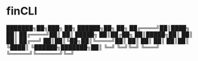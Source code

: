 # finCLI


███████╗██╗███╗   ██╗       ██████╗██╗     ██╗
██╔════╝██║████╗  ██║      ██╔════╝██║     ██║
█████╗  ██║██╔██╗ ██║█████╗██║     ██║     ██║
██╔══╝  ██║██║╚██╗██║╚════╝██║     ██║     ██║
██║     ██║██║ ╚████║      ╚██████╗███████╗██║
╚═╝     ╚═╝╚═╝  ╚═══╝       ╚═════╝╚══════╝╚═╝


